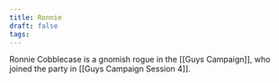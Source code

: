 ```yaml
---
title: Ronnie
draft: false
tags:
---
```

Ronnie Cobblecase is a gnomish rogue in the [[Guys Campaign]], who joined the party in [[Guys Campaign Session 4]]. 